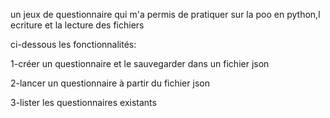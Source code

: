 un jeux de questionnaire qui m'a permis de pratiquer sur la poo en python,l ecriture et la lecture des fichiers

ci-dessous les fonctionnalités:

1-créer un questionnaire et le sauvegarder dans un fichier json

2-lancer un questionnaire à partir du fichier json

3-lister les questionnaires existants
